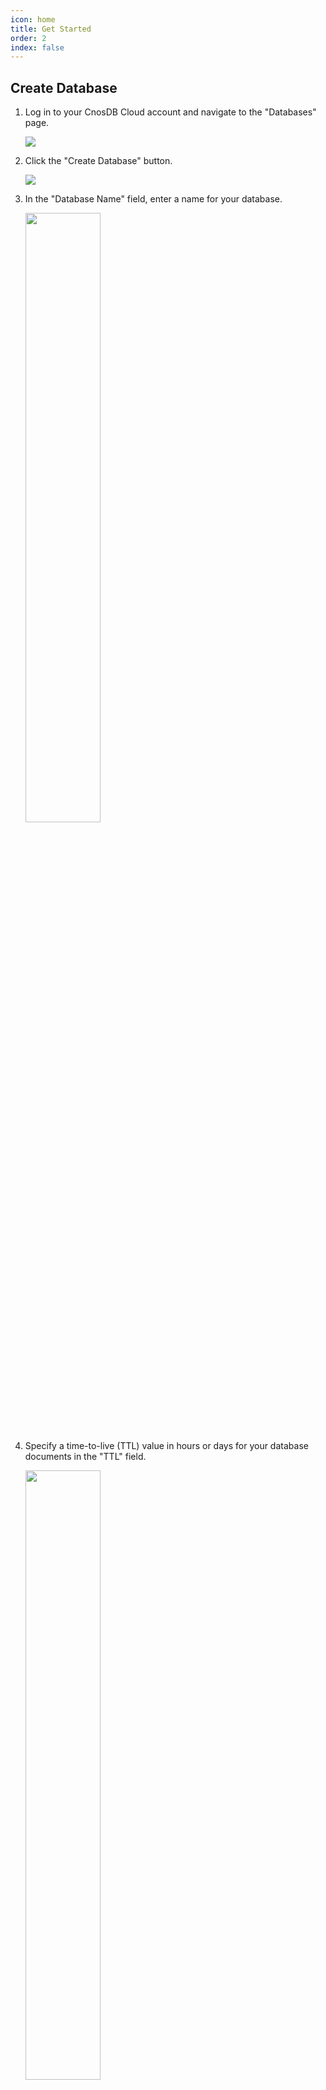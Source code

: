 ```yaml
---
icon: home
title: Get Started
order: 2
index: false
---
```


## Create Database

1. Log in to your CnosDB Cloud account and navigate to the "Databases" page.

    ![](/_static/img/cloud/sidebar_database.png)

2. Click the "Create Database" button.

    ![](/_static/img/cloud/database_create_botton.png)

3. In the "Database Name" field, enter a name for your database.

    <img src="/_static/img/cloud/database_name.png" style="width:50% "/>

4. Specify a time-to-live (TTL) value in hours or days for your database documents in the "TTL" field.

    <img src="/_static/img/cloud/ttl_unit.png" style="width:50% "/>

5. Specify the number of shards for your database in the "SHARD" field.

6. Specify the duration in seconds for each virtual node in the "VNODE_DURATION" field.

7. Specify the number of replicas for your database in the "REPLICA" field.

8. Specify the precision for timestamp values in the "PRECISION" field.

9. Click the "Create" button to create your database.
10. Guide Video
<div>
<video width="640" height="360" controls>
  <source src="https://cnosdbcloudpublic.s3.us-west-2.amazonaws.com/docvideo/create-db.mp4" type="video/mp4">
  Your browser does not support the video tag.
</video>
</div>
## Create Prometheus Data Source

1. Open the CnosDB web console and go to the "Data Sources" page.

    ![](/_static/img/cloud/sidebar_datasource.png)

2. Click the "Load Data" button.

    ![](/_static/img/cloud/load_data_botton.png)

3. Select "Prometheus" from the list of available data sources.

    ![](/_static/img/cloud/select_prometheus.png)

4. Select the database which you want to import the "Prometheus" data source.

    ![](/_static/img/cloud/prometheus_select_database.png)

5. Copy the generated configuration content.

    ![](/_static/img/cloud/prometheus_config.png)

6. Start Prometheus and wait for data to be written.

    ```toml
    prometheus --config.file=prometheus.yml
    ```
7. Guide Video
<div>
<video width="640" height="360" controls>
  <source src="https://cnosdbcloudpublic.s3.us-west-2.amazonaws.com/docvideo/prometheus.mp4" type="video/mp4">
  Your browser does not support the video tag.
</video>
</div>
## Create Telegraf Data Source

1. Open the CnosDB web console and go to the "Data Sources" page.

    ![](/_static/img/cloud/sidebar_datasource.png)

2. Click the "Load Data" button.

    ![](/_static/img/cloud/load_data_botton.png)

3. Select "Telegraf" from the list of available data sources.

    ![](/_static/img/cloud/select_telegraf.png)

4. Select the database which you want to import the "Telegraf" data source.

    ![](/_static/img/cloud/telegraf_select_database.png)

5. Choose the telegraf plugins you want to use.

    ![](/_static/img/cloud/select_telegraf_plugins.png)

6. Enter the datasource name and the description.

    ![](/_static/img/cloud/telegraf_description.png)

7. Click the next button and you can see the usage docs.

    ![](/_static/img/cloud/telegraf_usage.png)

## Import Data From CSV

1. Log in to CnosDB Cloud Console and create a new database and table to hold your data.

    ![](/_static/img/cloud/sidebar_database.png)

2. Prepare your CSV file with the data that you want to import. Make sure that the CSV file is formatted correctly and that the column headers match the table schema in CnosDB.

3. In CnosDB cloud Console, navigate to the "Data Source" page

    ![](/_static/img/cloud/sidebar_datasource.png)

4.  Select the CSV file that you want to import, Drag csv file to the input, wait the importing finish

    ![](/_static/img/cloud/csv_import.png)

5. Select the database which you want to import the csv

    ![](/_static/img/cloud/csv_select_database.png)


6. Select the table you want to use, if the table does not exist, you can create a table and design the related columns.

    ![](/_static/img/cloud/csv_select_table.png)

7.  Determine the correspondence between the fields of the data table and the fields of the csv file.

    ![](/_static/img/cloud/csv_mapping.png)

8. Click Next. Seeing Success indicates that the file was written successfully.

    ![](/_static/img/cloud/csv_success.png)